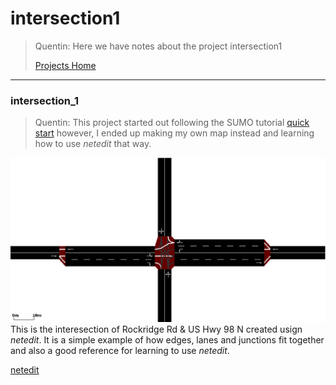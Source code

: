 # <a name="top_of_page"></a>intersection1
>Quentin: Here we have notes about the project intersection1
>
>[Projects Home](../Readme.md)

---

<!-- begin intersection_1 -->
### <a name="intersection_1"></a>intersection_1
>Quentin: This project started out following the SUMO tutorial [quick start](http://sumo.dlr.de/wiki/Tutorials/quick_start) however, I ended up making my own map instead and learning how to use *netedit* that way.

![intersection_1.gif](../../assets/screenshots/projects/intersection_1.gif)
<br/>
This is the interesection of Rockridge Rd & US Hwy 98 N created usign *netedit*. It is a simple example of how edges, lanes and junctions fit together and also a good reference for learning to use *netedit*.

[netedit](../../readme.md#sumo_essentials.tools.netedit)
<!-- end intersection_1 -->
